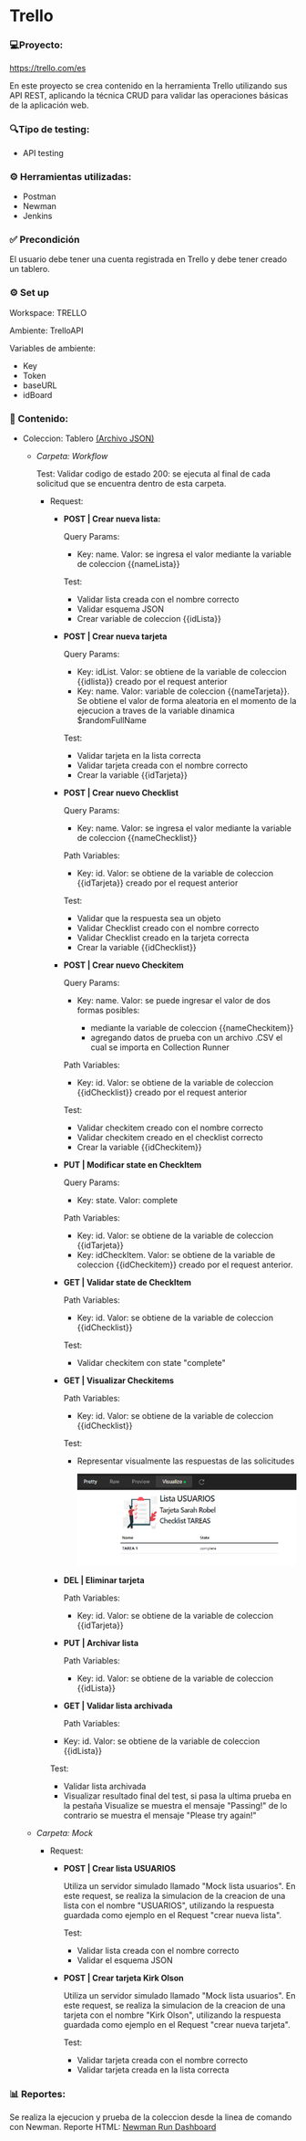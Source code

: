 # Trello

### 💻Proyecto: 
https://trello.com/es

En este proyecto se crea contenido en la herramienta Trello utilizando sus API REST, aplicando la técnica CRUD para validar las operaciones básicas de la aplicación web.

### 🔍Tipo de testing:
* API testing

### ⚙ Herramientas utilizadas:
* Postman
* Newman
* Jenkins

### ✅ Precondición

El usuario debe tener una cuenta registrada en Trello y debe tener creado un tablero.

### ⚙️ Set up

Workspace: TRELLO

Ambiente: TrelloAPI

Variables de ambiente:
* Key
* Token
* baseURL
* idBoard

### 📁 Contenido: 

- Coleccion: Tablero <a href="https://github.com/marilinasc/Trello/blob/main/Tablero.postman_collection.json"> (Archivo JSON) </a>
  - _Carpeta: Workflow_

    Test: Validar codigo de estado 200: se ejecuta al final de cada solicitud que se encuentra dentro de esta carpeta. 

    - Request:
      - **POST | Crear nueva lista:**

        Query Params:
        - Key: name. Valor: se ingresa el valor mediante la variable de coleccion {{nameLista}}
        
        Test:
        - Validar lista creada con el nombre correcto
        - Validar esquema JSON
        - Crear variable de coleccion {{idLista}}
        
      - **POST | Crear nueva tarjeta**

        Query Params:
        - Key: idList. Valor: se obtiene de la variable de coleccion {{idlista}} creado por el request anterior
        - Key: name. Valor: variable de coleccion {{nameTarjeta}}. Se obtiene el valor de forma aleatoria en el momento de la ejecucion a traves de la variable dinamica $randomFullName
            
        Test:
        - Validar tarjeta en la lista correcta
        - Validar tarjeta creada con el nombre correcto
        - Crear la variable {{idTarjeta}}
          
      - **POST | Crear nuevo Checklist**

        Query Params:
        - Key: name. Valor: se ingresa el valor mediante la variable de coleccion {{nameChecklist}}
     
        Path Variables:
        -   Key: id. Valor: se obtiene de la variable de coleccion {{idTarjeta}} creado por el request anterior
        
        Test:
        - Validar que la respuesta sea un objeto
        - Validar Checklist creado con el nombre correcto
        - Validar Checklist creado en la tarjeta correcta
        - Crear la variable {{idChecklist}}

    
      - **POST | Crear nuevo Checkitem**
        
        Query Params:
        - Key: name. Valor: se puede ingresar el valor de dos formas posibles:
        
            - mediante la variable de coleccion {{nameCheckitem}}
            - agregando datos de prueba con un archivo .CSV el cual se importa en Collection Runner
 
        Path Variables:
        -   Key: id. Valor: se obtiene de la variable de coleccion {{idChecklist}} creado por el request anterior
       
        Test:
        - Validar checkitem creado con el nombre correcto
        - Validar checkitem creado en el checklist correcto
        - Crear la variable {{idCheckitem}}
      
      - **PUT | Modificar state en CheckItem**
        
        Query Params:
        - Key: state. Valor: complete
          
        Path Variables:
        -   Key: id. Valor: se obtiene de la variable de coleccion {{idTarjeta}}
        -   Key: idCheckItem. Valor: se obtiene de la variable de coleccion {{idCheckitem}} creado por el request anterior.
       
      - **GET | Validar state de CheckItem**
        
         Path Variables:
        -   Key: id. Valor: se obtiene de la variable de coleccion {{idChecklist}}
        
        Test:
        - Validar checkitem con state "complete"
          
      - **GET | Visualizar Checkitems**
        
        Path Variables:
        -   Key: id. Valor: se obtiene de la variable de coleccion {{idChecklist}}
          
        Test:
        - Representar visualmente las respuestas de las solicitudes
          
          <img src="/Visualize.PNG"/> 
        
      - **DEL | Eliminar tarjeta**

        Path Variables:
        -   Key: id. Valor: se obtiene de la variable de coleccion {{idTarjeta}}
    
      - **PUT | Archivar lista**
     
        Path Variables:
        -   Key: id. Valor: se obtiene de la variable de coleccion {{idLista}}

       - **GET | Validar lista archivada**
         
         Path Variables:
        -   Key: id. Valor: se obtiene de la variable de coleccion {{idLista}}

        Test:
        - Validar lista archivada
        - Visualizar resultado final del test, si pasa la ultima prueba en la pestaña Visualize se muestra el mensaje "Passing!" de lo contrario se muestra el mensaje "Please try again!"
          
  - _Carpeta: Mock_
    
    - Request:
      - **POST | Crear lista USUARIOS**

        Utiliza un servidor simulado llamado "Mock lista usuarios". En este request, se realiza la simulacion de la creacion de una lista con el nombre "USUARIOS", utilizando la respuesta guardada como ejemplo en el Request "crear nueva lista".
                
        Test:
        - Validar lista creada con el nombre correcto
        - Validar el esquema JSON

      - **POST | Crear tarjeta Kirk Olson**

        Utiliza un servidor simulado llamado "Mock lista usuarios". En este request, se realiza la simulacion de la creacion de una tarjeta con el nombre "Kirk Olson", utilizando la respuesta guardada como ejemplo en el Request "crear nueva tarjeta".

        Test:
        - Validar tarjeta creada con el nombre correcto
        - Validar tarjeta creada en la lista correcta

### 📊 Reportes: 
Se realiza la ejecucion y prueba de la coleccion desde la linea de comando con Newman.
Reporte HTML: <a href="file:///C:/Users/Marcos/Desktop/1709/newman/Newman%20Run%20Dashboard.html"> Newman Run Dashboard </a>

